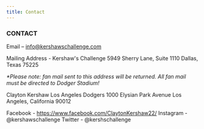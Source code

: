 ```yaml
---
title: Contact
---
```


### CONTACT

Email – info@kershawschallenge.com

Mailing Address - 
Kershaw's Challenge
5949 Sherry Lane, Suite 1110
Dallas, Texas 75225

*\*Please note: fan mail sent to this address will be returned. All fan mail must be directed to Dodger Stadium!*

Clayton Kershaw
Los Angeles Dodgers
1000 Elysian Park Avenue
Los Angeles, California 90012

Facebook - https://www.facebook.com/ClaytonKershaw22/
Instagram - @kershawschallenge
Twitter - @kershschallenge
